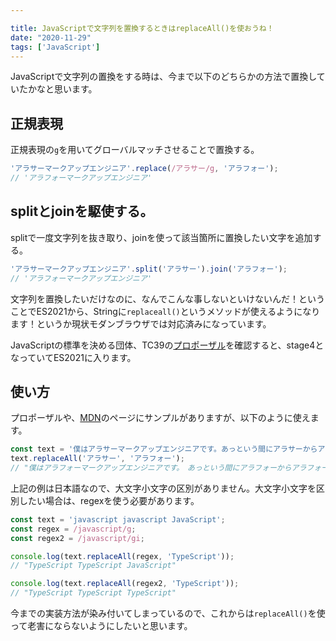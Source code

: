 ```yaml
---

title: JavaScriptで文字列を置換するときはreplaceAll()を使おうね！
date: "2020-11-29"
tags: ['JavaScript']
---
```


JavaScriptで文字列の置換をする時は、今まで以下のどちらかの方法で置換していたかなと思います。

## 正規表現

正規表現の```g```を用いてグローバルマッチさせることで置換する。

```JavaScript
'アラサーマークアップエンジニア'.replace(/アラサー/g, 'アラフォー');
// 'アラフォーマークアップエンジニア'

```

## splitとjoinを駆使する。

splitで一度文字列を抜き取り、joinを使って該当箇所に置換したい文字を追加する。

```JavaScript
'アラサーマークアップエンジニア'.split('アラサー').join('アラフォー');
// 'アラフォーマークアップエンジニア'
```

文字列を置換したいだけなのに、なんでこんな事しないといけないんだ！ということでES2021から、Stringに```replaceall()```というメソッドが使えるようになります！というか現状モダンブラウザでは対応済みになっています。

JavaScriptの標準を決める団体、TC39の[プロポーザル](https://github.com/tc39/proposal-string-replaceall)を確認すると、stage4となっていてES2021に入ります。

## 使い方
プロポーザルや、[MDN](https://developer.mozilla.org/ja/docs/Web/JavaScript/Reference/Global_Objects/String/replaceAll)のページにサンプルがありますが、以下のように使えます。

```JavaScript
const text = '僕はアラサーマークアップエンジニアです。あっという間にアラサーからアラフォーエンジニアになってしまいますね。';
text.replaceAll('アラサー', 'アラフォー');
// "僕はアラフォーマークアップエンジニアです。　あっという間にアラフォーからアラフォーエンジニアになってしまいますね。"
```

上記の例は日本語なので、大文字小文字の区別がありません。大文字小文字を区別したい場合は、regexを使う必要があります。

```JavaScript
const text = 'javascript javascript JavaScript';
const regex = /javascript/g;
const regex2 = /javascript/gi;

console.log(text.replaceAll(regex, 'TypeScript'));
// "TypeScript TypeScript JavaScript"

console.log(text.replaceAll(regex2, 'TypeScript'));
// "TypeScript TypeScript TypeScript"
```

今までの実装方法が染み付いてしまっているので、これからは```replaceAll()```を使って老害にならないようにしたいと思います。



